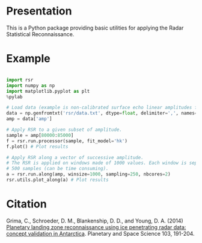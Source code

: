 # Presentation

This is a Python package providing basic utilities for applying the Radar Statistical Reconnaissance.


# Example

```python

import rsr
import numpy as np
import matplotlib.pyplot as plt
%pylab

# Load data (example is non-calibrated surface echo linear amplitudes from SHARAD orbit 0887601)
data = np.genfromtxt('rsr/data.txt', dtype=float, delimiter=',', names=True)
amp = data['amp']

# Apply RSR to a given subset of amplitude.
sample = amp[80000:85000]
f = rsr.run.processor(sample, fit_model='hk')
f.plot() # Plot results

# Apply RSR along a vector of successive amplitude.
# The RSR is applied on windows made of 1000 values. Each window is separated by
# 500 samples (can be time consuming).
a = rsr.run.along(amp, winsize=1000, sampling=250, nbcores=2)
rsr.utils.plot_along(a) # Plot results
```




# Citation

Grima, C., Schroeder, D. M., Blankenship, D. D., and Young, D. A. (2014) [Planetary landing zone reconnaissance using ice penetrating radar data: concept validation in Antarctica][1]. Planetary and Space Science 103, 191-204.



  [1]: http://www.sciencedirect.com/science/article/pii/S0032063314002244

